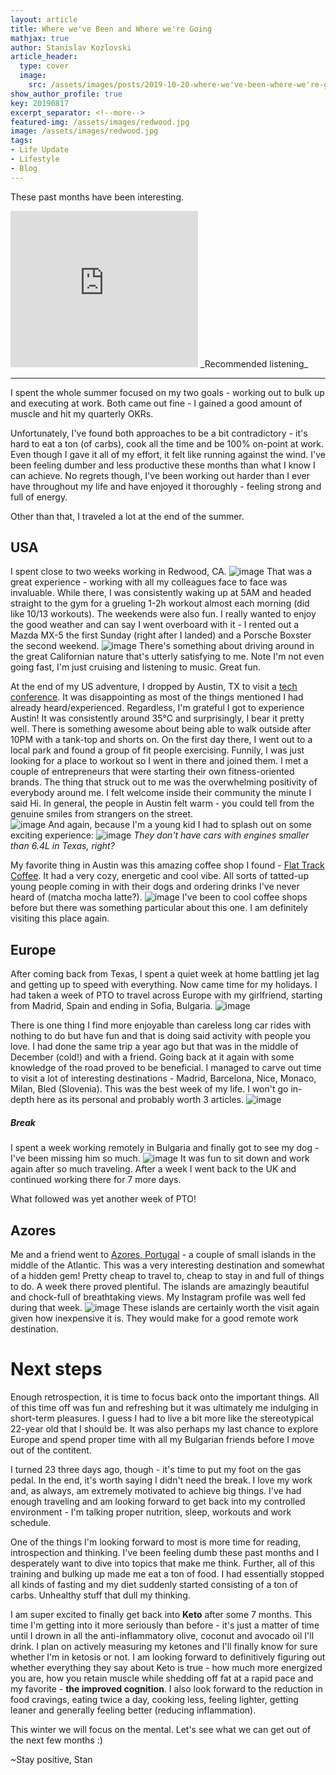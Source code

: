 ```yaml
---
layout: article
title: Where we've Been and Where we're Going
mathjax: true
author: Stanislav Kozlovski
article_header:
  type: cover
  image:
    src: /assets/images/posts/2019-10-20-where-we've-been-where-we're-going/redwood.jpg
show_author_profile: true
key: 20190817
excerpt_separator: <!--more-->
featured-img: /assets/images/redwood.jpg
image: /assets/images/redwood.jpg
tags:
- Life Update
- Lifestyle
- Blog
---
```

These past months have been interesting.

<!--more-->
<iframe src="https://open.spotify.com/embed/track/2yg9UN4eo5eMVJ7OB4RWj3" width="300" height="250" frameborder="0" allowtransparency="true" allow="encrypted-media"></iframe>
_Recommended listening_

--------------------

I spent the whole summer focused on my two goals - working out to bulk up and executing at work. Both came out fine - I gained a good amount of muscle and hit my quarterly OKRs.

Unfortunately, I've found both approaches to be a bit contradictory - it's hard to eat a ton (of carbs), cook all the time and be 100% on-point at work.
Even though I gave it all of my effort, it felt like running against the wind. I've been feeling dumber and less productive these months than what I know I can achieve.
No regrets though, I've been working out harder than I ever have throughout my life and have enjoyed it thoroughly - feeling strong and full of energy.

Other than that, I traveled a lot at the end of the summer.

## USA
I spent close to two weeks working in Redwood, CA.
![image](/assets/images/posts/2019-10-20-where-we've-been-where-we're-going/redwood_2.jpg)
That was a great experience - working with all my colleagues face to face was invaluable. While there, I was consistently waking up at 5AM and headed straight to the gym for a grueling 1-2h workout almost each morning (did like 10/13 workouts).
The weekends were also fun. I really wanted to enjoy the good weather and can say I went overboard with it - I rented out a Mazda MX-5 the first Sunday (right after I landed) and a Porsche Boxster the second weekend. 
![image](/assets/images/posts/2019-10-20-where-we've-been-where-we're-going/car_fun.jpg)
There's something about driving around in the great Californian nature that's utterly satisfying to me. Note I'm not even going fast, I'm just cruising and listening to music. Great fun.

At the end of my US adventure, I dropped by Austin, TX to visit a [tech conference](http://texasscalabilitysummit.com/). It was disappointing as most of the things mentioned I had already heard/experienced.
Regardless, I'm grateful I got to experience Austin! It was consistently around 35°C and surprisingly, I bear it pretty well. There is something awesome about being able to walk outside after 10PM with a tank-top and shorts on.
On the first day there, I went out to a local park and found a group of fit people exercising. Funnily, I was just looking for a place to workout so I went in there and joined them. I met a couple of entrepreneurs that were starting their own fitness-oriented brands. The thing that struck out to me was the overwhelming positivity of everybody around me. I felt welcome inside their community the minute I said Hi. In general, the people in Austin felt warm - you could tell from the genuine smiles from strangers on the street.   
![image](/assets/images/posts/2019-10-20-where-we've-been-where-we're-going/texas_workout.jpg)
And again, because I'm a young kid I had to splash out on some exciting experience:
![image](/assets/images/posts/2019-10-20-where-we've-been-where-we're-going/texas.jpg)
_They don't have cars with engines smaller than 6.4L in Texas, right?_

My favorite thing in Austin was this amazing coffee shop I found - [Flat Track Coffee](https://flattrackcoffee.com). It had a very cozy, energetic and cool vibe. All sorts of tatted-up young people coming in with their dogs and ordering drinks I've never heard of (matcha mocha latte?).
![image](/assets/images/posts/2019-10-20-where-we've-been-where-we're-going/flat_track.jpg)
I've been to cool coffee shops before but there was something particular about this one. I am definitely visiting this place again.


## Europe
After coming back from Texas, I spent a quiet week at home battling jet lag and getting up to speed with everything.
Now came time for my holidays. I had taken a week of PTO to travel across Europe with my girlfriend, starting from Madrid, Spain and ending in Sofia, Bulgaria.
![image](/assets/images/september_travels.jpg)

There is one thing I find more enjoyable than careless long car rides with nothing to do but have fun and that is doing said activity with people you love.
I had done the same trip a year ago but that was in the middle of December (cold!) and with a friend. Going back at it again with some knowledge of the road proved to be beneficial. I managed to carve out time to visit a lot of interesting destinations - Madrid, Barcelona, Nice, Monaco, Milan, Bled (Slovenia).
This was the best week of my life. I won't go in-depth here as its personal and probably worth 3 articles. 
![image](/assets/images/posts/2019-10-20-where-we've-been-where-we're-going/monaco_kiss.jpg)

##### Break
I spent a week working remotely in Bulgaria and finally got to see my dog - I've been missing him so much.
![image](/assets/images/posts/2019-10-20-where-we've-been-where-we're-going/jesse_hello.jpg)
It was fun to sit down and work again after so much traveling. After a week I went back to the UK and continued working there for 7 more days.

What followed was yet another week of PTO!
## Azores
Me and a friend went to [Azores, Portugal](https://en.wikipedia.org/wiki/Azores) - a couple of small islands in the middle of the Atlantic. This was a very interesting destination and somewhat of a hidden gem! Pretty cheap to travel to, cheap to stay in and full of things to do.
A week there proved plentiful. The islands are amazingly beautiful and chock-full of breathtaking views. My Instagram profile was well fed during that week.
![image](/assets/images/posts/2019-10-20-where-we've-been-where-we're-going/azores_1.jpg)
These islands are certainly worth the visit again given how inexpensive it is. They would make for a good remote work destination.

# Next steps
Enough retrospection, it is time to focus back onto the important things. All of this time off was fun and refreshing but it was ultimately me indulging in short-term pleasures. I guess I had to live a bit more like the stereotypical 22-year old that I should be. It was also perhaps my last chance to explore Europe and spend proper time with all my Bulgarian friends before I move out of the contitent. 

I turned 23 three days ago, though - it's time to put my foot on the gas pedal.
In the end, it's worth saying I didn't need the break. I love my work and, as always, am extremely motivated to achieve big things.
I've had enough traveling and am looking forward to get back into my controlled environment - I'm talking proper nutrition, sleep, workouts and work schedule.

One of the things I'm looking forward to most is more time for reading, introspection and thinking. I've been feeling dumb these past months and I desperately want to dive into topics that make me think.
Further, all of this training and bulking up made me eat a ton of food. I had essentially stopped all kinds of fasting and my diet suddenly started consisting of a ton of carbs. Unhealthy stuff that dull my thinking.

I am super excited to finally get back into **Keto** after some 7 months. This time I'm getting into it more seriously than before - it's just a matter of time until I drown in all the anti-inflammatory olive, coconut and avocado oil I'll drink.
I plan on actively measuring my ketones and I'll finally know for sure whether I'm in ketosis or not.
I am looking forward to definitively figuring out whether everything they say about Keto is true - how much more energized you are, how you retain muscle while shedding off fat at a rapid pace and my favorite - **the improved cognition**.
I also look forward to the reduction in food cravings, eating twice a day, cooking less, feeling lighter, getting leaner and generally feeling better (reducing inflammation).

This winter we will focus on the mental. Let's see what we can get out of the next few months :)

~Stay positive, Stan